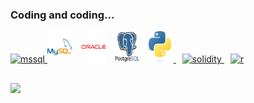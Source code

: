 ### Coding and coding...

<div>   
  <a href="https://www.microsoft.com/en-us/sql-server"  target="_blank" rel="noreferrer"> <img src="https://www.svgrepo.com/show/303229/microsoft-sql-server-logo.svg" alt="mssql" width="40" height="50"/> </a>
  <a href="https://www.mysql.com/"  style="margin-right: 10px" target="_blank" rel="noreferrer"> <img src="https://raw.githubusercontent.com/devicons/devicon/master/icons/mysql/mysql-original-wordmark.svg" alt="mysql" width="40" height="50"/></a>     
  <a href="https://www.oracle.com/" style="margin-right: 10px" target="_blank" rel="noreferrer"> <img src="https://raw.githubusercontent.com/devicons/devicon/master/icons/oracle/oracle-original.svg" alt="oracle" width="40" height="50"/></a> 
  <a href="https://www.postgresql.org" style="margin-right: 10px" target="_blank" rel="noreferrer"> <img  src="https://raw.githubusercontent.com/devicons/devicon/master/icons/postgresql/postgresql-original-wordmark.svg" alt="postgresql" width="40" height="50"/></a> 
  <a href="https://www.python.org/" style="margin-right: 10px" target="_blank" rel="noreferrer"> <img  src="https://github.com/walkxcode/dashboard-icons/blob/main/svg/python.svg" alt="python" width="40" height="50"/> </a>
  <a href="https://soliditylang.org/" style="margin-right: 10px" target="_blank" rel="noreferrer"> <img  src="https://www.svgrepo.com/show/374088/solidity.svg" alt="solidity" width="40" height="50"/> </a>
  <a href="https://www.r-project.org/" style="margin-right: 10px" target="_blank" rel="noreferrer"> <img  src="https://logotyp.us/file/r.svg" alt="r" width="40" height="50"/> </a>
  </div>
  
  ##
  
  <div>
  <a href="https://www.linkedin.com/in/hjooji/" target="_blank"><img src="https://img.shields.io/badge/-LinkedIn-%230077B5?style=for-the-badge&logo=linkedin&logoColor=white" target="_blank"></a> 
 </div>

  
  

     
          
          
    
  
                                                
         

 
          
  


